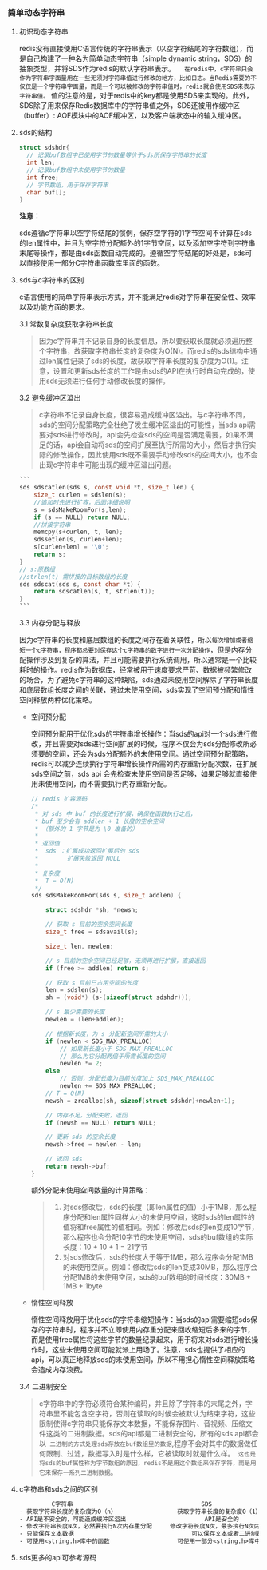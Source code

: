 ### 简单动态字符串

1. 初识动态字符串

   redis没有直接使用C语言传统的字符串表示（以空字符结尾的字符数组），而是自己构建了一种名为简单动态字符串（simple dynamic string，SDS）的抽象类型，并将SDS作为redis的默认字符串表示。 ```  在redis中，c字符串只会作为字符串字面量用在一些无须对字符串值进行修改的地方，比如日志。当Redis需要的不仅仅是一个字符串字面量，而是一个可以被修改的字符串值时，redis就会使用SDS来表示字符串值。``` 值的注意的是，对于redis中的key都是使用SDS来实现的。此外，SDS除了用来保存Redis数据库中的字符串值之外，SDS还被用作缓冲区（buffer）: AOF模块中的AOF缓冲区，以及客户端状态中的输入缓冲区。

2. sds的结构

   ``` c
   struct sdshdr{
     // 记录buf数组中已使用字节的数量等价于sds所保存字符串的长度
     int len;
     // 记录buf数组中未使用字节的数量
     int free;
     // 字节数组，用于保存字符串
     char buf[];
   }
   ```

   **注意：**

   sds遵循c字符串以空字符结尾的惯例，保存空字符的1字节空间不计算在sds的len属性中，并且为空字符分配额外的1字节空间，以及添加空字符到字符串末尾等操作，都是由sds函数自动完成的。遵循空字符结尾的好处是，sds可以直接使用一部分C字符串函数库里面的函数。

3. sds与c字符串的区别

   c语言使用的简单字符串表示方式，并不能满足redis对字符串在安全性、效率以及功能方面的要求。

   3.1  常数复杂度获取字符串长度

   >因为c字符串并不记录自身的长度信息，所以要获取长度就必须遍历整个字符串，故获取字符串长度的复杂度为O(N)。而redis的sds结构中通过len属性记录了sds的长度，故获取字符串长度的复杂度为O(1)。注意，设置和更新sds长度的工作是由sds的API在执行时自动完成的，使用sds无须进行任何手动修改长度的操作。

   3.2 避免缓冲区溢出

   >c字符串不记录自身长度，很容易造成缓冲区溢出。与c字符串不同，sds的空间分配策略完全杜绝了发生缓冲区溢出的可能性，当sds api需要对sds进行修改时，api会先检查sds的空间是否满足需要，如果不满足的话，api会自动将sds的空间扩展至执行所需的大小，然后才执行实际的修改操作，因此使用sds既不需要手动修改sds的空间大小，也不会出现c字符串中可能出现的缓冲区溢出问题。

   ``` c
   ​```
   sds sdscatlen(sds s, const void *t, size_t len) {
       size_t curlen = sdslen(s);
       //追加时先进行扩容，后面详细说明
       s = sdsMakeRoomFor(s,len);
       if (s == NULL) return NULL;
       //拼接字符串
       memcpy(s+curlen, t, len);
       sdssetlen(s, curlen+len);
       s[curlen+len] = '\0';
       return s;
   }
   // s:原数组     
   //strlen(t) 需拼接的目标数组的长度
   sds sdscat(sds s, const char *t) {
       return sdscatlen(s, t, strlen(t));
   }
   ​```
   ```

   3.3 内存分配与释放

   因为c字符串的长度和底层数组的长度之间存在着关联性，所以```每次增加或者缩短一个c字符串，程序都总要对保存这个c字符串的数字进行一次分配操作```，但是内存分配操作涉及到复杂的算法，并且可能需要执行系统调用，所以通常是一个比较耗时的操作。redis作为数据库，经常被用于速度要求严苛、数据被频繁修改的场合，为了避免c字符串的这种缺陷，sds通过未使用空间解除了字符串长度和底层数组长度之间的关联，通过未使用空间，sds实现了空间预分配和惰性空间释放两种优化策略。

   - 空间预分配

     空间预分配用于优化sds的字符串增长操作：当sds的api对一个sds进行修改，并且需要对sds进行空间扩展的时候，程序不仅会为sds分配修改所必须要的空间，还会为sds分配额外的未使用空间。通过空间预分配策略，redis可以减少连续执行字符串增长操作所需的内存重新分配次数，在扩展sds空间之前，sds api 会先检查未使用空间是否足够，如果足够就直接使用未使用空间，而不需要执行内存重新分配。

     ``` c
     // redis 扩容源码
     /*
      * 对 sds 中 buf 的长度进行扩展，确保在函数执行之后，
      * buf 至少会有 addlen + 1 长度的空余空间
      * （额外的 1 字节是为 \0 准备的）
      *
      * 返回值
      *  sds ：扩展成功返回扩展后的 sds
      *        扩展失败返回 NULL
      *
      * 复杂度
      *  T = O(N)
      */
     sds sdsMakeRoomFor(sds s, size_t addlen) {
     
         struct sdshdr *sh, *newsh;
     
         // 获取 s 目前的空余空间长度
         size_t free = sdsavail(s);
     
         size_t len, newlen;
     
         // s 目前的空余空间已经足够，无须再进行扩展，直接返回
         if (free >= addlen) return s;
     
         // 获取 s 目前已占用空间的长度
         len = sdslen(s);
         sh = (void*) (s-(sizeof(struct sdshdr)));
     
         // s 最少需要的长度
         newlen = (len+addlen);
     
         // 根据新长度，为 s 分配新空间所需的大小
         if (newlen < SDS_MAX_PREALLOC)
             // 如果新长度小于 SDS_MAX_PREALLOC 
             // 那么为它分配两倍于所需长度的空间
             newlen *= 2;
         else
             // 否则，分配长度为目前长度加上 SDS_MAX_PREALLOC
             newlen += SDS_MAX_PREALLOC;
         // T = O(N)
         newsh = zrealloc(sh, sizeof(struct sdshdr)+newlen+1);
     
         // 内存不足，分配失败，返回
         if (newsh == NULL) return NULL;
     
         // 更新 sds 的空余长度
         newsh->free = newlen - len;
     
         // 返回 sds
         return newsh->buf;
     }
     ```

     额外分配未使用空间数量的计算策略：

     >1. 对sds修改后，sds的长度（即len属性的值）小于1MB，那么程序分配和len属性同样大小的未使用空间，这时sds的len属性的值将和free属性的值相同。例如：修改后sds的len变成10字节，那么程序也会分配10字节的未使用空间，sds的buf数组的实际长度：10 + 10 + 1 = 21字节
     >2. 对sds修改后，sds的长度大于等于1MB，那么程序会分配1MB的未使用空间。例如：修改后sds的len变成30MB，那么程序会分配1MB的未使用空间，sds的buf数组的时间长度：30MB + 1MB + 1byte

   - 惰性空间释放

     惰性空间释放用于优化sds的字符串缩短操作：当sds的api需要缩短sds保存的字符串时，程序并不立即使用内存重分配来回收缩短后多来的字节，而是使用free属性将这些字节的数量纪录起来，用于将来对sds进行增长操作时，这些未使用空间可能就派上用场了。注意，sds也提供了相应的api，可以真正地释放sds的未使用空间，所以不用担心惰性空间释放策略会造成内存浪费。

   3.4 二进制安全

   > c字符串中的字符必须符合某种编码，并且除了字符串的末尾之外，字符串里不能包含空字符，否则在读取的时候会被默认为结束字符，这些限制使得c字符串只能保存文本数据，不能保存图片、音视频、压缩文件这类的二进制数据。sds的api都是二进制安全的，所有的sds api都会以``` 二进制的方式处理sds存放在buf数组里的数据```,程序不会对其中的数据做任何限制、过滤，数据写入时是什么样，它被读取时就是什么样。``` 这也是将sds的buf属性称为字节数组的原因，redis不是用这个数组来保存字符，而是用它来保存一系列二进制数据```。

4. c字符串和sds之间的区别

   ``` tex
            C字符串                                    SDS
   - 获取字符串长度的复杂度为O（n）                 获取字符串长度的复杂度O（1）
   - API是不安全的，可能造成缓冲区溢出                      API是安全的
   - 修改字符串长度N次，必然要执行N次内存重分配     修改字符长度N次，最多执行N次内存重分配
   - 只能保存文本数据                                 可以保存文本或者二进制数据
   - 可使用<string.h>库中的函数                   可使用一部分<string.h>库中的函数
   ```

5. sds更多的api可参考源码

   





​      